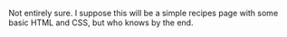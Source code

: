 Not entirely sure. I suppose this will be a simple recipes page with some basic HTML and CSS, but who knows by the end.